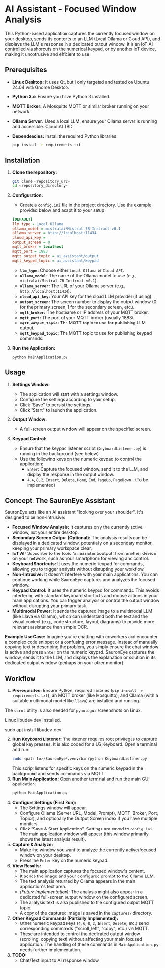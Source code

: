# AI Assistant - Focused Window Analysis

This Python-based application captures the currently focused window on your desktop, sends its contents to an LLM (Local Ollama or Cloud API), and displays the LLM's response in a dedicated output window. It is an IoT AI controlled via shorcuts on the numerical keypad, or by another IoT device, making it unobtrusive and efficient to use.

## Prerequisites
*   **Linux Desktop:** It uses Qt, but I only targeted and tested on Ubuntu 24.04 with Gnome Desktop.
*   **Python 3.x:**  Ensure you have Python 3 installed.
*   **MQTT Broker:** A Mosquitto MQTT or similar broker running on your network.
*   **Ollama Server:** Uses a local LLM, ensure your Ollama server is running and accessible. Cloud AI TBD.
*   **Dependencies:** Install the required Python libraries:

    ```bash
    pip install -r requirements.txt
    ```

## Installation

1.  **Clone the repository:**

    ```bash
    git clone <repository_url>
    cd <repository_directory>
    ```

2.  **Configuration:**
    *   Create a `config.ini` file in the project directory. Use the example provided below and adapt it to your setup.

    ```ini
    [DEFAULT]
    llm_type = Local Ollama
    ollama_model = mistralai/Mistral-7B-Instruct-v0.1
    ollama_server = http://localhost:11434
    cloud_api_key =
    output_screen = 0
    mqtt_broker = localhost
    mqtt_port = 1883
    mqtt_output_topic = ai_assistant/output
    mqtt_keypad_topic = ai_assistant/keypad
    ```

    *   **`llm_type`:**  Choose either `Local Ollama` or `Cloud API`.
    *   **`ollama_model`:**  The name of the Ollama model to use (e.g., `mistralai/Mistral-7B-Instruct-v0.1`).
    *   **`ollama_server`:**  The URL of your Ollama server (e.g., `http://localhost:11434`).
    *   **`cloud_api_key`:** Your API key for the cloud LLM provider (if using).
    *   **`output_screen`:** The screen number to display the output window (0 for the primary screen, 1 for the secondary screen, etc.).
    *   **`mqtt_broker`:**  The hostname or IP address of your MQTT broker.
    *   **`mqtt_port`:**  The port of your MQTT broker (usually 1883).
    *   **`mqtt_output_topic`:**  The MQTT topic to use for publishing LLM output.
    *   **`mqtt_keypad_topic`:**  The MQTT topic to use for publishing keypad commands.

3.  **Run the Application:**

    ```bash
    python MainApplication.py
    ```

## Usage

1.  **Settings Window:**
    *   The application will start with a settings window.
    *   Configure the settings according to your setup.
    *   Click "Save" to persist the settings.
    *   Click "Start" to launch the application.

2.  **Output Window:**
    *   A full-screen output window will appear on the specified screen.

3.  **Keypad Control:**
    *   Ensure that the keypad listener script (`KeyboardListener.py`) is running in the background (see below).
    *   Use the following keys on the numeric keypad to control the application:
        *   `Enter`: Capture the focused window, send it to the LLM, and display the response in the output window.
        *   `4`, `6`, `8`, `2`, `Insert`, `Delete`, `Home`, `End`, `PageUp`, `PageDown` - (To be implemented)

## Concept: The SauronEye Assistant

SauronEye acts like an AI assistant "looking over your shoulder". It's designed to be non-intrusive:

*   **Focused Window Analysis:** It captures only the currently active window, not your entire desktop.
*   **Secondary Screen Output (Optional):** The analysis results can be displayed in a dedicated window, potentially on a secondary monitor, keeping your primary workspace clear.
*   **IoT AI:** Subscribe to the topic 'ai_assistant/output' from another device on your network, such as your smartphone for viewing and control.
*  **Keyboard Shortcuts:** It uses the numeric keypad for commands, allowing you to trigger analysis without disrupting your workflow.
*   **Non-Intrusive:** It doesn't interfere with your main applications. You can continue working while SauronEye captures and analyzes the focused window.
*   **Keypad Control:** It uses the numeric keypad for commands. This avoids interfering with standard keyboard shortcuts and mouse actions in your main applications. You can trigger analysis or control the output window without disrupting your primary task.
*   **Multimodal Power:** It sends the captured image to a multimodal LLM (like Llava via Ollama), which can understand both the text and the visual context (e.g., code structure, layout, diagrams) to provide more relevant assistance than simple OCR.

**Example Use Case:** Imagine you're chatting with coworkers and encounter a complex code snippet or a confusing error message. Instead of manually copying text or describing the problem, you simply ensure the chat window is active and press `Enter` on the numeric keypad. SauronEye captures the window, sends it to the LLM, and displays the explanation or solution in its dedicated output window (perhaps on your other monitor).

## Workflow

1.  **Prerequisites:** Ensure Python, required libraries (`pip install -r requirements.txt`), an MQTT broker (like Mosquitto), and Ollama (with a suitable multimodal model like `llava`) are installed and running. 

The `scrot` utility is also needed for `pyautogui` screenshots on Linux. 

Linux libudev-dev installed.

sudo apt install libudev-dev

2.  **Run Keyboard Listener:** The listener requires root privileges to capture global key presses. It is also coded for a US Keyboard. Open a terminal and run:
    ```bash
    sudo <path to>/SauronEye/.venv/bin/python KeyboardListener.py
    ```
    This script listens for specific keys on the numeric keypad in the background and sends commands via MQTT.
3.  **Run Main Application:** Open another terminal and run the main GUI application:
    ```bash
    python MainApplication.py
    ```
4.  **Configure Settings (First Run):**
    *   The Settings window will appear.
    *   Configure Ollama (Server URL, Model, Prompt), MQTT (Broker, Port, Topics), and optionally the Output Screen index if you have multiple monitors.
    *   Click "Save & Start Application". Settings are saved to `config.ini`. The main application window will appear (this window primarily shows the latest analysis result).
5.  **Capture & Analyze:**
    *   Make the window you want to analyze the currently active/focused window on your desktop.
    *   Press the `Enter` key on the numeric keypad.
6.  **View Results:**
    *   The main application captures the focused window's content.
    *   It sends the image and your configured prompt to the Ollama LLM.
    *   The text analysis returned by Ollama appears in the main application's text area.
    *   *(Future Implementation)*: The analysis might also appear in a dedicated full-screen output window on the configured screen.
    *   The analysis text is also published to the configured output MQTT topic.
    *   A copy of the captured image is saved in the `captures/` directory.
7.  **Other Keypad Commands (Partially Implemented):**
    *   Other numeric keypad keys (`4`, `6`, `8`, `2`, `Insert`, `Delete`, etc.) send corresponding commands ("scroll\_left", "copy", etc.) via MQTT.
    *   These are intended to control the dedicated output window (scrolling, copying text) without affecting your main focused application. The handling of these commands in `MainApplication.py` needs further implementation.
8.  **TODO:**
    *   Chat/Text input to AI response window.
